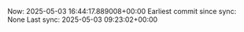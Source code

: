 Now: 2025-05-03 16:44:17.889008+00:00 Earliest commit since sync: None Last sync: 2025-05-03 09:23:02+00:00
